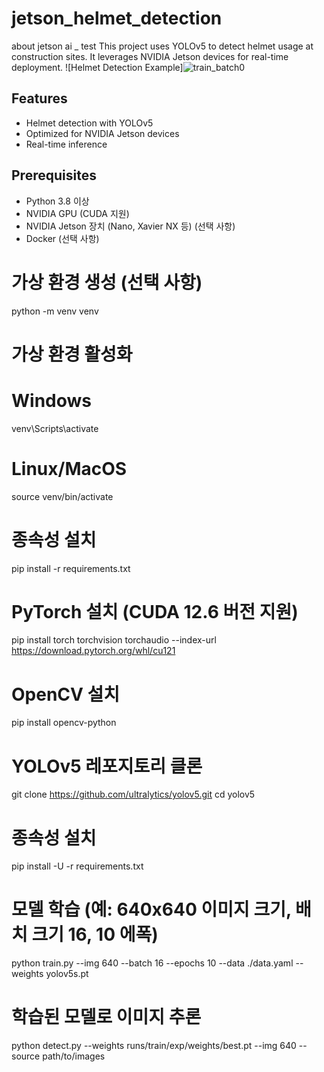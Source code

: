 # jetson_helmet_detection
about jetson ai _ test
This project uses YOLOv5 to detect helmet usage at construction sites. It leverages NVIDIA Jetson devices for real-time deployment.
![Helmet Detection Example]![train_batch0](https://github.com/user-attachments/assets/e928270f-0448-44bb-ba15-0189294db7b9)
## Features
- Helmet detection with YOLOv5
- Optimized for NVIDIA Jetson devices
- Real-time inference
## Prerequisites
- Python 3.8 이상
- NVIDIA GPU (CUDA 지원)
- NVIDIA Jetson 장치 (Nano, Xavier NX 등) (선택 사항)
- Docker (선택 사항)
# 가상 환경 생성 (선택 사항)
python -m venv venv
# 가상 환경 활성화
# Windows
venv\Scripts\activate
# Linux/MacOS
source venv/bin/activate
# 종속성 설치
pip install -r requirements.txt
# PyTorch 설치 (CUDA 12.6 버전 지원)
pip install torch torchvision torchaudio --index-url https://download.pytorch.org/whl/cu121
# OpenCV 설치
pip install opencv-python
# YOLOv5 레포지토리 클론
git clone https://github.com/ultralytics/yolov5.git
cd yolov5
# 종속성 설치
pip install -U -r requirements.txt
# 모델 학습 (예: 640x640 이미지 크기, 배치 크기 16, 10 에폭)
python train.py --img 640 --batch 16 --epochs 10 --data ./data.yaml --weights yolov5s.pt
# 학습된 모델로 이미지 추론
python detect.py --weights runs/train/exp/weights/best.pt --img 640 --source path/to/images
